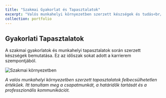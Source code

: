 ```yaml
---
title: "Szakmai Gyakorlat és Tapasztalatok"
excerpt: "Valós munkahelyi környezetben szerzett készségek és tudás<br/><img src='/bandi_timi_evelyne.github.io/images/profile.png' alt='Szakmai környezetben'>"
collection: portfolio
---
```


## Gyakorlati Tapasztalatok

A szakmai gyakorlatok és munkahelyi tapasztalatok során szerzett készségek bemutatása. Ez az időszak sokat adott a karrierem szempontjából.

![Szakmai környezetben](/bandi_timi_evelyne.github.io/images/profile.png "Professzionális munkakörnyezetben")

*A valós munkahelyi környezetben szerzett tapasztalatok felbecsülhetetlen értékűek. Itt tanultam meg a csapatmunkát, a határidők tartását és a professzionális kommunikációt.*